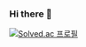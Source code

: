 ### Hi there 👋

[![Solved.ac
프로필](http://mazassumnida.wtf/api/v2/generate_badge?boj=harry7408)](https://solved.ac/harry7408/)

